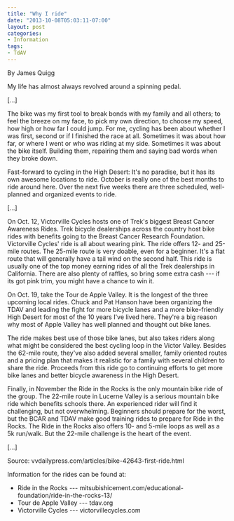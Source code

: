 ```yaml
---
title: "Why I ride"
date: "2013-10-08T05:03:11-07:00"
layout: post
categories:
- Information
tags:
- TdAV
---
```


By James Quigg

My life has almost always revolved around a spinning pedal.

\[...\]

The bike was my first tool to break bonds with my family and all others; to feel the breeze on my face, to pick my own direction, to choose my speed, how high or how far I could jump. For me, cycling has been about whether I was first, second or if I finished the race at all. Sometimes it was about how far, or where I went or who was riding at my side. Sometimes it was about the bike itself. Building them, repairing them and saying bad words when they broke down.

Fast-forward to cycling in the High Desert: It's no paradise, but it has its own awesome locations to ride. October is really one of the best months to ride around here. Over the next five weeks there are three scheduled, well-planned and organized events to ride.

\[...\]

On Oct. 12, Victorville Cycles hosts one of Trek's biggest Breast Cancer Awareness Rides. Trek bicycle dealerships across the country host bike rides with benefits going to the Breast Cancer Research Foundation. Victorville Cycles' ride is all about wearing pink. The ride offers 12- and 25-mile routes. The 25-mile route is very doable, even for a beginner. It's a flat route that will generally have a tail wind on the second half. This ride is usually one of the top money earning rides of all the Trek dealerships in California. There are also plenty of raffles, so bring some extra cash --- if its got pink trim, you might have a chance to win it.

On Oct. 19, take the Tour de Apple Valley. It is the longest of the three upcoming local rides. Chuck and Pat Hanson have been organizing the TDAV and leading the fight for more bicycle lanes and a more bike-friendly High Desert for most of the 10 years I've lived here. They're a big reason why most of Apple Valley has well planned and thought out bike lanes.

The ride makes best use of those bike lanes, but also takes riders along what might be considered the best cycling loop in the Victor Valley. Besides the 62-mile route, they've also added several smaller, family oriented routes and a pricing plan that makes it realistic for a family with several children to share the ride. Proceeds from this ride go to continuing efforts to get more bike lanes and better bicycle awareness in the High Desert.

Finally, in November the Ride in the Rocks is the only mountain bike ride of the group. The 22-mile route in Lucerne Valley is a serious mountain bike ride which benefits schools there. An experienced rider will find it challenging, but not overwhelming. Beginners should prepare for the worst, but the BCAR and TDAV make good training rides to prepare for Ride in the Rocks. The Ride in the Rocks also offers 10- and 5-mile loops as well as a 5k run/walk. But the 22-mile challenge is the heart of the event.

\[...\]

Source: vvdailypress.com/articles/bike-42643-first-ride.html

Information for the rides can be found at:

- Ride in the Rocks --- mitsubishicement.com/educational-foundation/ride-in-the-rocks-13/
- Tour de Apple Valley --- tdav.org
- Victorville Cycles --- victorvillecycles.com